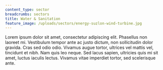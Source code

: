 ```yaml
---
content_type: sector
breadcrumbs: sectors
title: Water & Sanitation
feature_image: /uploads/sectors/energy-suzlon-wind-turbine.jpg
---
```


Lorem ipsum dolor sit amet, consectetur adipiscing elit. Phasellus non laoreet mi. Vestibulum tempor ante ac justo dictum, non sollicitudin dolor gravida. Cras sed odio odio. Vivamus augue tortor, ultrices vel mattis vel, tincidunt et nibh. Nam quis leo neque. Sed lacus sapien, ultricies quis mi sit amet, luctus iaculis lectus. Vivamus vitae imperdiet tortor, sed scelerisque ante.
